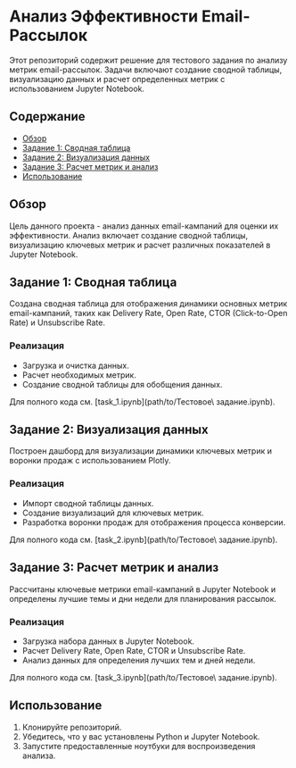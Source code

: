 # Анализ Эффективности Email-Рассылок

Этот репозиторий содержит решение для тестового задания по анализу метрик email-рассылок. Задачи включают создание сводной таблицы, визуализацию данных и расчет определенных метрик с использованием Jupyter Notebook.

## Содержание

- [Обзор](#обзор)
- [Задание 1: Сводная таблица](#задание-1-сводная-таблица)
- [Задание 2: Визуализация данных](#задание-2-визуализация-данных)
- [Задание 3: Расчет метрик и анализ](#задание-3-расчет-метрик-и-анализ)
- [Использование](#использование)

## Обзор

Цель данного проекта - анализ данных email-кампаний для оценки их эффективности. Анализ включает создание сводной таблицы, визуализацию ключевых метрик и расчет различных показателей в Jupyter Notebook.

## Задание 1: Сводная таблица

Создана сводная таблица для отображения динамики основных метрик email-кампаний, таких как Delivery Rate, Open Rate, CTOR (Click-to-Open Rate) и Unsubscribe Rate.

### Реализация

- Загрузка и очистка данных.
- Расчет необходимых метрик.
- Создание сводной таблицы для обобщения данных.

Для полного кода см. [task_1.ipynb](path/to/Тестовое\ задание.ipynb).

## Задание 2: Визуализация данных

Построен дашборд для визуализации динамики ключевых метрик и воронки продаж с использованием Plotly.

### Реализация

- Импорт сводной таблицы данных.
- Создание визуализаций для ключевых метрик.
- Разработка воронки продаж для отображения процесса конверсии.

Для полного кода см. [task_2.ipynb](path/to/Тестовое\ задание.ipynb).

## Задание 3: Расчет метрик и анализ

Рассчитаны ключевые метрики email-кампаний в Jupyter Notebook и определены лучшие темы и дни недели для планирования рассылок.

### Реализация

- Загрузка набора данных в Jupyter Notebook.
- Расчет Delivery Rate, Open Rate, CTOR и Unsubscribe Rate.
- Анализ данных для определения лучших тем и дней недели.

Для полного кода см. [task_3.ipynb](path/to/Тестовое\ задание.ipynb).

## Использование

1. Клонируйте репозиторий.
2. Убедитесь, что у вас установлены Python и Jupyter Notebook.
3. Запустите предоставленные ноутбуки для воспроизведения анализа.
